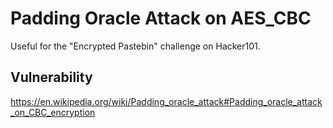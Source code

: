 # Padding Oracle Attack on AES_CBC

Useful for the "Encrypted Pastebin" challenge on Hacker101.

## Vulnerability
<https://en.wikipedia.org/wiki/Padding_oracle_attack#Padding_oracle_attack_on_CBC_encryption>
